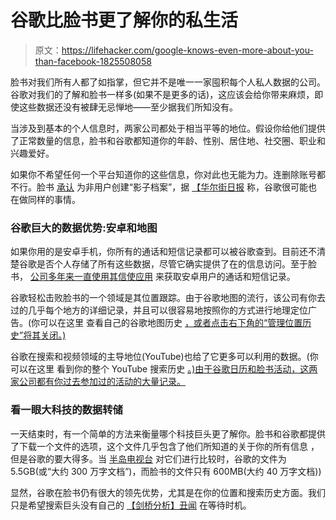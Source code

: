 # 谷歌比脸书更了解你的私生活

> 原文：<https://lifehacker.com/google-knows-even-more-about-you-than-facebook-1825508058>

脸书对我们所有人都了如指掌，但它并不是唯一一家囤积每个人私人数据的公司。谷歌对我们的了解和脸书一样多(如果不是更多的话)，这应该会给你带来麻烦，即使这些数据还没有被肆无忌惮地——至少据我们所知没有。



当涉及到基本的个人信息时，两家公司都处于相当平等的地位。假设你给他们提供了正常数量的信息，脸书和谷歌都知道你的年龄、性别、居住地、社交圈、职业和兴趣爱好。

如果你不希望任何一个平台知道你的这些信息，你对此也无能为力。连删除账号都不行。脸书 [承认](https://www.theverge.com/2018/4/11/17225482/facebook-shadow-profiles-zuckerberg-congress-data-privacy) 为非用户创建“影子档案”，据 [【华尔街日报](https://www.wsj.com/articles/who-has-more-of-your-personal-data-than-facebook-try-google-1524398401) 称，谷歌很可能也在做同样的事情。

### 谷歌巨大的数据优势:安卓和地图

如果你用的是安卓手机，你所有的通话和短信记录都可以被谷歌查到。目前还不清楚谷歌是否个人存储了所有这些数据，尽管它确实提供了在的信息访问。至于脸书， [公司多年来一直使用其信使应用](https://www.theverge.com/2018/3/25/17160944/facebook-call-history-sms-data-collection-android) 来获取安卓用户的通话和短信记录。

谷歌轻松击败脸书的一个领域是其位置跟踪。由于谷歌地图的流行，该公司有你去过的几乎每个地方的详细记录，并且可以很容易地按照你的方式进行地理定位广告。(你可以在这里 查看自己的谷歌地图历史 [，或者点击右下角的“管理位置历史”将其关闭。)](https://www.google.com/maps/timeline)

谷歌在搜索和视频领域的主导地位(YouTube)也给了它更多可以利用的数据。(你可以在这里 看到你的整个 YouTube 搜索历史 [。)由于谷歌日历和脸书活动，这两家公司都有你过去参加过的活动的大量记录。](https://www.youtube.com/feed/history/search_history) 

### 看一眼大科技的数据转储

一天结束时，有一个简单的方法来衡量哪个科技巨头更了解你。脸书和谷歌都提供了下载一个文件的选项，这个文件几乎包含了他们所知道的关于你的所有信息 ，但是谷歌的要大得多。当 [半岛电视台](https://www.aljazeera.com/news/2018/03/google-facebook-180329092252320.html) 对它们进行比较时，谷歌的文件为 5.5GB(或“大约 300 万字文档”)，而脸书的文件只有 600MB(大约 40 万字文档))

显然，谷歌在脸书仍有很大的领先优势，尤其是在你的位置和搜索历史方面。我们只是希望搜索巨头没有自己的 [【剑桥分析】丑闻](https://lifehacker.com/how-to-find-out-if-cambridge-analytica-had-your-data-1825155752) 在等待时机。